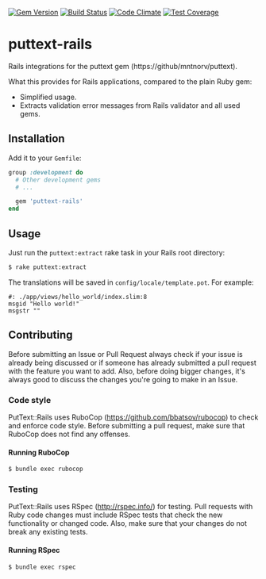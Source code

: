 [![Gem Version](https://badge.fury.io/rb/puttext-rails.svg)](http://badge.fury.io/rb/puttext-rails)
[![Build Status](https://travis-ci.org/mntnorv/puttext-rails.svg)](https://travis-ci.org/mntnorv/puttext-rails)
[![Code Climate](https://codeclimate.com/github/mntnorv/puttext-rails/badges/gpa.svg)](https://codeclimate.com/github/mntnorv/puttext-rails)
[![Test Coverage](https://codeclimate.com/github/mntnorv/puttext-rails/badges/coverage.svg)](https://codeclimate.com/github/mntnorv/puttext-rails/coverage)

# puttext-rails

Rails integrations for the puttext gem (https://github/mntnorv/puttext).

What this provides for Rails applications, compared to the plain Ruby gem:
 - Simplified usage.
 - Extracts validation error messages from Rails validator and all used gems.

## Installation

Add it to your `Gemfile`:
```ruby
group :development do
  # Other development gems
  # ...

  gem 'puttext-rails'
end
```

## Usage

Just run the `puttext:extract` rake task in your Rails root directory:
```bash
$ rake puttext:extract
```

The translations will be saved in `config/locale/template.pot`. For example:
```po
#: ./app/views/hello_world/index.slim:8
msgid "Hello world!"
msgstr ""
```

## Contributing

Before submitting an Issue or Pull Request always check if your issue is already being discussed or if someone has already submitted a pull request with the feature you want to add. Also, before doing bigger changes, it's always good to discuss the changes you're going to make in an Issue.

### Code style

PutText::Rails uses RuboCop (https://github.com/bbatsov/rubocop) to check and enforce code style. Before submitting a pull request, make sure that RuboCop does not find any offenses.

#### Running RuboCop

```bash
$ bundle exec rubocop
```

### Testing

PutText::Rails uses RSpec (http://rspec.info/) for testing. Pull requests with Ruby code changes must include RSpec tests that check the new functionality or changed code. Also, make sure that your changes do not break any existing tests.

#### Running RSpec

```bash
$ bundle exec rspec
```

